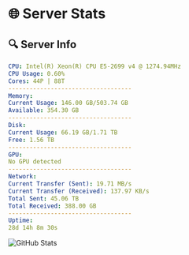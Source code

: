 # 🌐 Server Stats
## 🔍 Server Info
```yaml
CPU: Intel(R) Xeon(R) CPU E5-2699 v4 @ 1274.94MHz
CPU Usage: 0.60%
Cores: 44P | 88T
-----------------------------------
Memory:
Current Usage: 146.00 GB/503.74 GB
Available: 354.30 GB
-----------------------------------
Disk:
Current Usage: 66.19 GB/1.71 TB
Free: 1.56 TB
-----------------------------------
GPU:
No GPU detected
-----------------------------------
Network:
Current Transfer (Sent): 19.71 MB/s
Current Transfer (Received): 137.97 KB/s
Total Sent: 45.06 TB
Total Received: 388.00 GB
-----------------------------------
Uptime:
28d 14h 8m 30s
```
![GitHub Stats](https://img.shields.io/badge/Updated-2025-04-05_11:31:19-blue)
